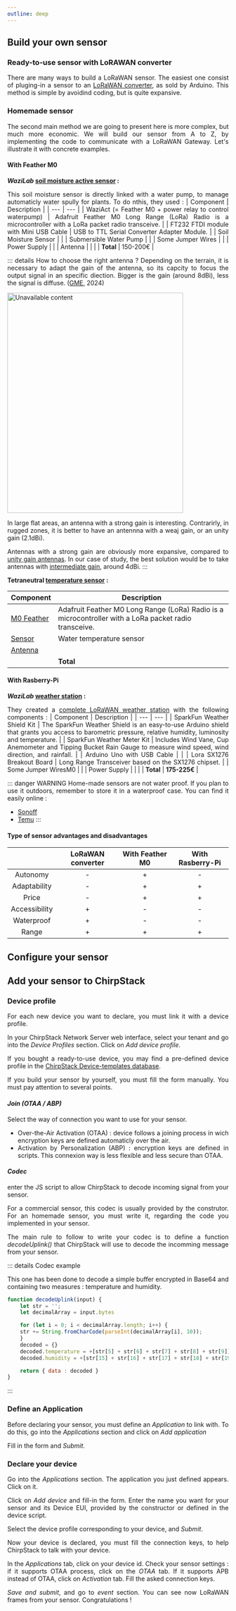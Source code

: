 ```yaml
---
outline: deep
---
```

<div style="text-align: justify"> 

## Build your own sensor
### Ready-to-use sensor with LoRAWAN converter
There are many ways to build a LoRaWAN sensor. The easiest one consist of pluging-in a sensor to an [LoRaWAN converter](https://eu.robotshop.com/fr/products/dragino-rs485-ln-rs485-to-lorawan-converter-868-mhz?gad_source=1&gclid=Cj0KCQjwqP2pBhDMARIsAJQ0Czo4W4Ad2Rkd8LrDPtcQDqOVRrOA1BdEKZSq0wmOhdydOwMRTf4MdNUaAlJJEALw_wcB), as sold by Arduino. 
This method is simple by avoidind coding, but is quite expansive.

### Homemade sensor
The second main method we are going to present here is more complex, but much more economic. We will build our sensor from A to Z, by implementing the code to communicate with a LoRaWAN Gateway. Let's illustrate it with concrete examples.

#### With Feather M0
***WaziLab* [soil moisture active sensor](https://lab.waziup.io/solutions/waziup/automatic-irrigation) :**

This soil moisture sensor is directly linked with a water pump, to manage automaticly water spully for plants. To do nthis, they used : 
| Component | Description |
| --- | --- |
| WaziAct (= Feather M0 + power relay to control waterpump) | Adafruit Feather M0 Long Range (LoRa) Radio is a microcontroller with a LoRa packet radio transceive. |
| FT232 FTDI module with Mini USB Cable | USB to TTL Serial Converter Adapter Module. |
| Soil Moisture Sensor | |
| Submersible Water Pump | |
| Some Jumper Wires | |
| Power Supply | |
| Antenna | |
| | **Total** | 150-200€ |

::: details How to choose the right antenna ?
Depending on the terrain, it is necessary to adapt the gain of the antenna, so its capcity to focus the output signal in an specific diection. Bigger is the gain (around 8dBi), less the signal is diffuse. ([GME](https://www.gme.net.au/au/news/understanding-antenna-gain-and-dbi/), 2024)

<img src='../public/gain_antenna.jpg' 
        alt="Unavailable content"
        style="display: slock; margin: 0 auto"
        width="400" height="500" />


In large flat areas, an antenna with a strong gain is interesting. Contrarirly, in rugged zones, it is better to have an antennna with a weaj gain, or an unity gain (2.1dBi).

Antennas with a strong gain are obviously more expansive, compared to [unity gain antennas](https://shop.imst.de/wireless-modules/accessories/19/sma-antenna-for-ic880a-spi-wsa01-im880b-and-lite-gateway). In our case of study, the best solution would be to take antennas with [intermediate gain](https://www.distrelec.fr/fr/antenne-wi-fi-blanc-dbi-rp-tnc-male-168-5mm-vis-cisco-air-ant2524dw/p/30244239?trackQuery=cat-DNAV_PL_3525686&pos=2&origPos=2&origPageSize=50&track=true&sid=fcfebca9204ef3f78f3df2c3975f650e60a4bdb0), around 4dBi.
:::

**Tetraneutral [temperature sensor](https://docs.lora.tetaneutral.net/tutorials/capteur-temperature/) :** 

| Component | Description |
| --- | --- |
| [M0 Feather](https://www.adafruit.com/product/3178) | Adafruit Feather M0 Long Range (LoRa) Radio is a microcontroller with a LoRa packet radio transceive. |
| [Sensor](https://fr.rs-online.com/web/p/thermistances/1241082) | Water temperature sensor |
| [Antenna](https://www.distrelec.fr/fr/antenne-wi-fi-blanc-dbi-rp-tnc-male-168-5mm-vis-cisco-air-ant2524dw/p/30244239?trackQuery=cat-DNAV_PL_3525686&pos=2&origPos=2&origPageSize=50&track=true&sid=fcfebca9204ef3f78f3df2c3975f650e60a4bdb0) | |
| | **Total** | 100-150€ |

#### With Rasberry-Pi
***WaziLab* [weather station](https://lab.waziup.io/solutions/waziup/weather-station) :**

They created a [complete LoRaWAN weather station](https://lab.waziup.io/solutions/waziup/weather-station
) with the following components : 
| Component | Description |
| --- | --- |
| SparkFun Weather Shield Kit | The SparkFun Weather Shield is an easy-to-use Arduino shield that grants you access to barometric pressure, relative humidity, luminosity and temperature.  |
| SparkFun Weather Meter Kit | Includes Wind Vane, Cup Anemometer and Tipping Bucket Rain Gauge to measure wind speed, wind direction, and rainfall. |
| Arduino Uno with USB Cable | |
| Lora SX1276 Breakout Board | Long Range Transceiver based on the SX1276 chipset. |
| Some Jumper WiresM0 | |
| Power Supply | |
| | **Total** | **175-225€** |

::: danger WARNING
Home-made sensors are not water proof. If you plan to use it outdoors, remember to store it in a waterproof case. You can find it easily online :
- [Sonoff](https://www.domotique-store.fr/accessoires/6980-boitier-etanche-sonoff-ip66.html?gad_source=1&gclid=Cj0KCQjwwYSwBhDcARIsAOyL0fhNxBflWlKDEHmuZ8Z2kmjT_SMlFDURXIc6uCBC8RuWNV-gFOm5sroaAp15EALw_wcB)
- [Temu](https://www.temu.com/fr/kuiper/n9.html?subj=googleshopping-landingpage&_bg_fs=1&_p_rfs=1&_x_ads_channel=google&_x_ads_sub_channel=shopping&_x_login_type=Google&_x_vst_scene=adg&mkt_rec=1&goods_id=601099530113542&sku_id=17592275353926&_x_ns_sku_id=17592275353926&_x_gmc_account=742384653&_x_ads_account=5198328713&_x_ads_set=20819421092&_x_ads_id=153466930022&_x_ads_creative_id=682926604759&_x_ns_source=g&_x_ns_gclid=Cj0KCQjwwYSwBhDcARIsAOyL0fjazpugY7K59j_NqG2mBReFrweP6MeJnG7jbpJx5hSc4TLR0CePiiQaAp3ZEALw_wcB&_x_ns_placement=&_x_ns_match_type=&_x_ns_ad_position=&_x_ns_product_id=17592275353926&_x_ns_target=&_x_ns_devicemodel=&_x_ns_wbraid=Cj4KCAjwnv-vBhBvEi4ADXlqcNO2KeMucE1s9ZlANb8-vDJV5P9fxNeMTwQljU9a169SipcPuHiWwGzZGgK_zA&_x_ns_gbraid=0AAAAAo4mICGWvyK0gbxLYzuwuhaS0WMNx&_x_ns_targetid=pla-2260871609456&gad_source=1&gclid=Cj0KCQjwwYSwBhDcARIsAOyL0fjazpugY7K59j_NqG2mBReFrweP6MeJnG7jbpJx5hSc4TLR0CePiiQaAp3ZEALw_wcB&adg_ctx=f-87174f24)
:::


#### Type of sensor advantages and disadvantages
<center>

| | LoRaWAN converter | With Feather M0 | With Rasberry-Pi |
|:-:|:-:|:-:|:-:|
| Autonomy | - | + | - |
| Adaptability | - | + | + |
| Price | - | + | + |
| Accessibility | + | - | - |
| Waterproof | + | - | - |
| Range | + | + | + |

</center>

## Configure your sensor
## Add your sensor to ChirpStack
### Device profile
For each new device you want to declare, you must link it with a device profile.

In your ChirpStack Network Server web interface, select your tenant and go into the *Device Profiles* section. Click on *Add device profile*.

If you bought a ready-to-use device, you may find a pre-defined device profile in the [ChirpStack Device-templates database](https://www.chirpstack.io/docs/chirpstack/use/device-profile-templates.html).

If you build your sensor by yourself, you must fill the form manually. You must pay attention to several points.

#### *Join (OTAA / ABP)* 
Select the way of connection you want to use for your sensor. 

- Over-the-Air Activation (OTAA) : device follows a joining process in wich encryption keys are defined automaticly over the air.
- Activation by Personalization (ABP) : encryption keys are defined in scripts. This connexion way is less flexible and less secure than OTAA.

#### *Codec* 
enter the JS script to allow ChirpStack to decode incoming signal from your sensor. 

For a commercial sensor, this codec is usually provided by the construtor. For an homemade sensor, you must write it, regarding the code you implemented in your sensor.

The main rule to follow to write your codec is to define a function *decodeUplink()* that ChirpStack will use to decode the incomming message from your sensor.

::: details Codec example

This one has been done to decode a simple buffer encrypted in Base64 and containing two measures : temperature and humidity.

```js
function decodeUplink(input) {
    let str = '';
    let decimalArray = input.bytes

    for (let i = 0; i < decimalArray.length; i++) {
    str += String.fromCharCode(parseInt(decimalArray[i], 10));
    }
    decoded = {}
    decoded.temperature = +[str[5] + str[6] + str[7] + str[8] + str[9]]
    decoded.humidity = +[str[15] + str[16] + str[17] + str[18] + str[19]]

    return { data : decoded }
}
```
:::


### Define an Application

Before declaring your sensor, you must define an *Application* to link with. To do this, go into the *Applications* section and click on *Add application*

Fill in the form and *Submit*.

### Declare your device

Go into the *Applications* section. The application you just defined appears. Click on it. 

Click on *Add device* and fill-in the form. Enter the name you want for your sensor and its Device EUI, provided by the constructor or defined in the device script.

Select the device profile corresponding to your device, and *Submit*.

Now your device is declared, you must fill the connection keys, to help ChirpStack to talk with your device. 

In the *Applications* tab, click on your device id. Check your sensor settings : if it supports OTAA process, click on the *OTAA* tab. If it supports APB instead of OTAA, click on *Activation* tab. Fill the asked connection keys. 

*Save and submit*, and go to *event* section. You can see now LoRaWAN frames from your sensor. Congratulations ! 

</div>